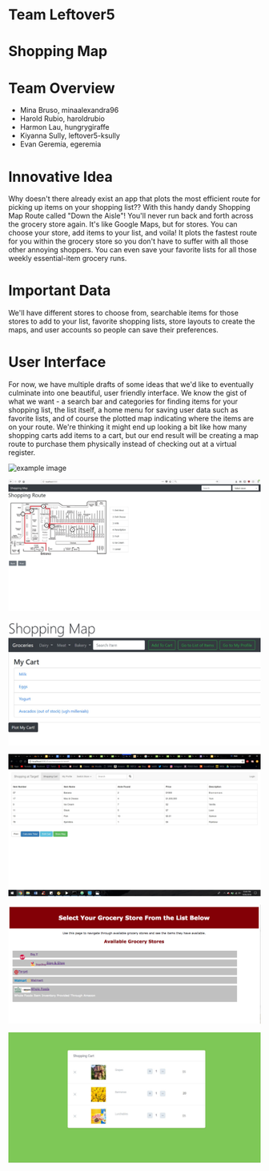 # Team Leftover5

# Shopping Map

# Team Overview

* Mina Bruso, minaalexandra96
* Harold Rubio, haroldrubio
* Harmon Lau, hungrygiraffe
* Kiyanna Sully, leftover5-ksully
* Evan Geremia, egeremia

# Innovative Idea

Why doesn't there already exist an app that plots the most efficient route for picking up items on your shopping list?? With this handy dandy Shopping Map Route called "Down the Aisle"! You'll never run back and forth across the grocery store again. It's like Google Maps, but for stores. You can choose your store, add items to your list, and voila! It plots the fastest route for you within the grocery store so you don't have to suffer with all those other annoying shoppers. You can even save your favorite lists for all those weekly essential-item grocery runs. 

# Important Data

We'll have different stores to choose from, searchable items for those stores to add to your list, favorite shopping lists, store layouts to create the maps, and user accounts so people can save their preferences.

# User Interface

For now, we have multiple drafts of some ideas that we'd like to eventually culminate into one beautiful, user friendly interface. We know the gist of what we want - a search bar and categories for finding items for your shopping list, the list itself, a home menu for saving user data such as favorite lists, and of course the plotted map indicating where the items are on your route. We're thinking it might end up looking a bit like how many shopping carts add items to a cart, but our end result will be creating a map route to purchase them physically instead of checking out at a virtual register. 

![example image](imgs/chick.jpg)

![Mina's UI](imgs/map_UI.jpg)

![Harold's UI](imgs/navbar+cart_UI.jpg)

![Evan's UI](imgs/ShoppingCart_UI2.jpg)

![Kiyanna's UI](imgs/Kiyanna_Example.jpg)

![Harmon's UI](imgs/HarmonUI.jpg)
